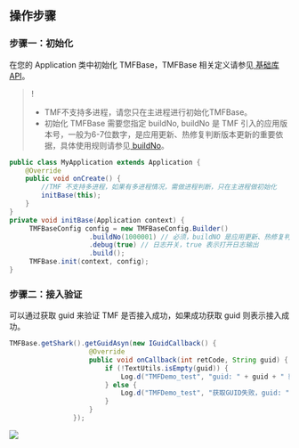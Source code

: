 ## 操作步骤

### 步骤一：初始化

在您的 Application 类中初始化 TMFBase，TMFBase 相关定义请参见[ 基础库API](https://cloud.tencent.com/document/product/1034/85319)。
>!
> - TMF不支持多进程，请您只在主进程进行初始化TMFBase。
> - 初始化 TMFBase 需要您指定 buildNo, buildNo 是 TMF 引入的应用版本号，一般为6-7位数字，是应用更新、热修复判断版本更新的重要依据，具体使用规则请参见[ buildNo](https://cloud.tencent.com/document/product/1034/33148#buildNo)。
> 
```java
public class MyApplication extends Application {
    @Override
    public void onCreate() {
        //TMF 不支持多进程，如果有多进程情况，需做进程判断，只在主进程做初始化
        initBase(this);
    }
}
private void initBase(Application context) {
	 TMFBaseConfig config = new TMFBaseConfig.Builder()  
					.buildNo(1000001) // 必须，buildNO 是应用更新、热修复判断版本更新的重要依据
					.debug(true) // 日志开关，true 表示打开日志输出
					.build();  
	 TMFBase.init(context, config);
}
```

### 步骤二：接入验证
可以通过获取 guid 来验证 TMF 是否接入成功，如果成功获取 guid 则表示接入成功。
```java
TMFBase.getShark().getGuidAsyn(new IGuidCallback() {
                    @Override
                    public void onCallback(int retCode, String guid) {
                        if (!TextUtils.isEmpty(guid)) {
                            Log.d("TMFDemo_test", "guid: " + guid + " 获取成功!!!!");
                        } else {
                            Log.d("TMFDemo_test", "获取GUID失败，guid: " + guid + " retCode: " + retCode);
                        }
                    }
                });
```
![](https://qcloudimg.tencent-cloud.cn/raw/5be71db0a4b4a4132021a051e625c068.png)
